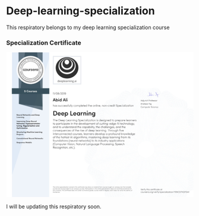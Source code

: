 # Deep-learning-specialization
This respiratory belongs to my deep learning specialization course

### Specialization Certificate 
![deep learning specialization](certificate.jpg)


I will be updating this respiratory soon. 
